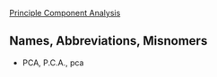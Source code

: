 [Principle Component Analysis](https://en.wikipedia.org/wiki/Principal_component_analysis)

## Names, Abbreviations, Misnomers
* PCA, P.C.A., pca